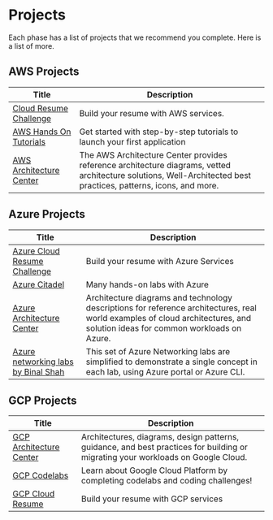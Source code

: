 # Projects

Each phase has a list of projects that we recommend you complete. Here is a list of more. 

## AWS Projects

Title | Description |
-------|-------------|
[Cloud Resume Challenge](https://cloudresumechallenge.dev/)| Build your resume with AWS services.| 
[AWS Hands On Tutorials](https://aws.amazon.com/getting-started/hands-on/?getting-started-all.sort-by=item.additionalFields.sortOrder&getting-started-all.sort-order=asc&awsf.getting-started-category=*all&awsf.getting-started-level=*all&awsf.getting-started-content-type=*all) |  Get started with step-by-step tutorials to launch your first application |
[AWS Architecture Center](https://aws.amazon.com/architecture/) | The AWS Architecture Center provides reference architecture diagrams, vetted architecture solutions, Well-Architected best practices, patterns, icons, and more.
     

## Azure Projects

Title | Description |
------|-------------|
[Azure Cloud Resume Challenge](https://youtu.be/ieYrBWmkfno)  | Build your resume with Azure Services   |  
[Azure Citadel](https://archive.azurecitadel.com/) | Many hands-on labs with Azure | 
[Azure Architecture Center](https://docs.microsoft.com/en-us/azure/architecture/browse/) |   Architecture diagrams and technology descriptions for reference architectures, real world examples of cloud architectures, and solution ideas for common workloads on Azure.   |
[Azure networking labs by Binal Shah](https://github.com/binals/azurenetworking)|  This set of Azure Networking labs are simplified to demonstrate a single concept in each lab, using Azure portal or Azure CLI. |


## GCP Projects

Title | Description |
------|-------------|
[GCP Architecture Center](https://cloud.google.com/architecture)|   Architectures, diagrams, design patterns, guidance, and best practices for building or migrating your workloads on Google Cloud.  |
[GCP Codelabs](https://codelabs.developers.google.com/cloud) |  Learn about Google Cloud Platform by completing codelabs and coding challenges!
[GCP Cloud Resume](https://acloudguru.com/blog/engineering/cloudguruchallenge-your-resume-on-gcp) | Build your resume with GCP services |       